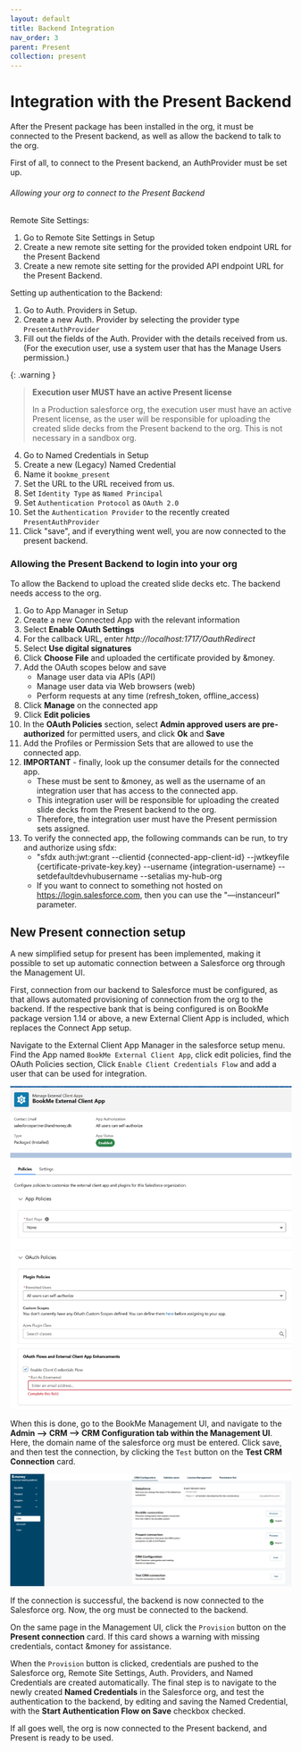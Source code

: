 ```yaml
---
layout: default
title: Backend Integration
nav_order: 3
parent: Present
collection: present
---
```


# Integration with the Present Backend

After the Present package has been installed in the org, it must be connected to the Present backend,
as well as allow the backend to talk to the org.

First of all, to connect to the Present backend, an AuthProvider must be set up.

###### Allowing your org to connect to the Present Backend

Remote Site Settings:

1. Go to Remote Site Settings in Setup
2. Create a new remote site setting for the provided token endpoint URL for the Present Backend
3. Create a new remote site setting for the provided API endpoint URL for the Present Backend.

Setting up authentication to the Backend:

1. Go to Auth. Providers in Setup.
2. Create a new Auth. Provider by selecting the provider type `PresentAuthProvider`
3. Fill out the fields of the Auth. Provider with the details received from us. (For the execution user, use a system user that has the Manage Users permission.)

{: .warning }
> **Execution user MUST have an active Present license**
>
> In a Production salesforce org, the execution user must have an active Present license, as the user will be responsible for uploading the created slide decks from the Present backend to the org. This is not necessary in a sandbox org.

4. Go to Named Credentials in Setup
5. Create a new (Legacy) Named Credential
6. Name it `bookme_present`
7. Set the URL to the URL received from us.
8. Set `Identity Type` as `Named Principal`
9. Set `Authentication Protocol` as `OAuth 2.0`
10. Set the `Authentication Provider` to the recently created `PresentAuthProvider`
11. Click "save", and if everything went well, you are now connected to the present backend.

### Allowing the Present Backend to login into your org

To allow the Backend to upload the created slide decks etc. The backend needs access to the org.

1. Go to App Manager in Setup
2. Create a new Connected App with the relevant information
3. Select **Enable OAuth Settings**
4. For the callback URL, enter _http://localhost:1717/OauthRedirect_
5. Select **Use digital signatures**
6. Click **Choose File** and uploaded the certificate provided by &money.
7. Add the OAuth scopes below and save
   - Manage user data via APIs (API)
   - Manage user data via Web browsers (web)
   - Perform requests at any time (refresh_token, offline_access)
8. Click **Manage** on the connected app
9. Click **Edit policies**
10. In the **OAuth Policies** section, select **Admin approved users are pre-authorized** for
    permitted users, and click **Ok** and **Save**
11. Add the Profiles or Permission Sets that are allowed to use the connected app.
12. **IMPORTANT** - finally, look up the consumer details for the connected app.
    - These must be sent to &money, as well as the username of an integration user that has access to the connected app.
    - This integration user will be responsible for uploading the created slide decks from the Present backend to the org.
    - Therefore, the integration user must have the Present permission sets assigned.
13. To verify the connected app, the following commands can be run, to try and authorize using sfdx:
    - "sfdx auth:jwt:grant --clientid {connected-app-client-id} --jwtkeyfile
      {certificate-private-key.key} --username {integration-username}
      --setdefaultdevhubusername --setalias my-hub-org
    - If you want to connect to something not hosted on https://login.salesforce.com, then you can
      use the "—instanceurl" parameter.

## New Present connection setup

A new simplified setup for present has been implemented, making it possible to set up automatic connection between a Salesforce org through the Management UI.

First, connection from our backend to Salesforce must be configured, as that allows automated provisioning of connection from the org to the backend.
If the respective bank that is being configured is on BookMe package version 1.14 or above, a new External Client App is included, which replaces the Connect App setup.

Navigate to the External Client App Manager in the salesforce setup menu.
Find the App named `BookMe External Client App`, click edit policies, find the OAuth Policies section, Click `Enable Client Credentials Flow` and add a user that can be used for integration.

![External Client App](/assets/images/external-client-app.png)

When this is done, go to the BookMe Management UI, and navigate to the **Admin --> CRM --> CRM Configuration tab within the Management UI**.
Here, the domain name of the salesforce org must be entered. Click save, and then test the connection, by clicking the `Test` button on the **Test CRM Connection** card.

![CRM Configuration](/assets/images/mgmt-ui-crm-configuration.png)

If the connection is successful, the backend is now connected to the Salesforce org.
Now, the org must be connected to the backend.

On the same page in the Management UI, click the `Provision` button on the **Present connection** card.
If this card shows a warning with missing credentials, contact &money for assistance.

When the `Provision` button is clicked, credentials are pushed to the Salesforce org, Remote Site Settings, Auth. Providers, and Named Credentials are created automatically.
The final step is to navigate to the newly created **Named Credentials** in the Salesforce org, and test the authentication to the backend, 
by editing and saving the Named Credential, with the **Start Authentication Flow on Save** checkbox checked.

If all goes well, the org is now connected to the Present backend, and Present is ready to be used.
